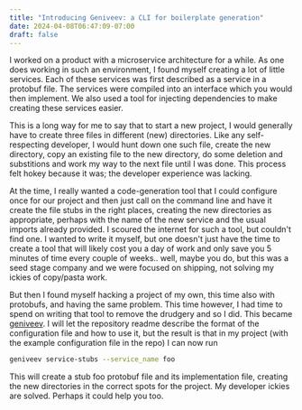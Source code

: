```yaml
---
title: "Introducing Geniveev: a CLI for boilerplate generation"
date: 2024-04-08T06:47:09-07:00
draft: false
---
```


I worked on a product with a microservice architecture for a while. As one does working
in such an environment, I found myself creating a lot of little services. Each of these services
was first described as a service in a protobuf file. The services were compiled into
an interface which you would then implement. We also used a tool for injecting
dependencies to make creating these services easier.

This is a long way for me to say that to start a new project, I would
generally have to create three files in different (new) directories. Like any self-respecting
developer, I would hunt down one such file, create the new directory, copy an existing file to
the new directory, do some deletion and substitions and work my way to the next file until I was done.
This process felt hokey because it was; the developer experience was lacking.

At the time, I really wanted a code-generation tool that I could configure
once for our project and then just call on the command line and have it create the file
stubs in the right places, creating the new directories as appropriate, perhaps with the name of the
new service and the usual imports already provided. I scoured the internet for such a tool, but couldn't
find one. I wanted to write it myself, but one doesn't just have the time to create a tool that will
likely cost you a day of work and only save you 5 minutes of time every couple of weeks..
well, maybe you do, but this was a seed stage company and we were focused on shipping, not
solving my ickies of copy/pasta work.

But then I found myself hacking a project of my own, this time also with protobufs, and
having the same problem. This time however, I had time to spend on writing that tool to
remove the drudgery and so I did. This became
[geniveev](https://github.com/svrana/geniveev). I will let the repository readme describe
the format of the configuration file and how to use it, but the result is that in my
project (with the example configuration file in the repo) I can now run

```sh
geniveev service-stubs --service_name foo
```

This will create a stub foo protobuf file and its implementation file, creating the new
directories in the correct spots for the project. My developer ickies are solved. Perhaps
it could help you too.
